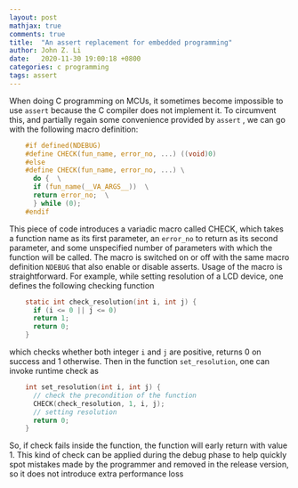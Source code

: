```yaml
---
layout: post
mathjax: true
comments: true
title:  "An assert replacement for embedded programming"
author: John Z. Li
date:   2020-11-30 19:00:18 +0800
categories: c programming
tags: assert
---
```

When doing C programming on MCUs,
it sometimes become impossible to use `assert` because the C compiler does not implement it.
To circumvent this, and partially regain some convenience provided by `assert`
, we can go with the following macro definition:
```c
    #if defined(NDEBUG)
    #define CHECK(fun_name, error_no, ...) ((void)0)
    #else
    #define CHECK(fun_name, error_no, ...) \
      do {  \
      if (fun_name(__VA_ARGS__))  \
      return error_no;  \
      } while (0);
    #endif
```
This piece of code introduces a variadic macro called CHECK,
which takes a function name as its first parameter,
an `error_no` to return as its second parameter,
and some unspecified number of parameters with which the function will be called.
The macro is switched on or off with the same macro definition `NDEBUG`
that also enable or disable asserts.
Usage of the macro is straightforward.
For example, while setting resolution of a LCD device, one defines the following checking function
```c
    static int check_resolution(int i, int j) {
      if (i <= 0 || j <= 0)
      return 1;
      return 0;
    }
```
which checks whether both integer `i` and `j` are positive,
returns 0 on success and 1 otherwise.
Then in the function `set_resolution`, one can invoke runtime check as
```c
    int set_resolution(int i, int j) {
      // check the precondition of the function
      CHECK(check_resolution, 1, i, j);
      // setting resolution
      return 0;
    }
```
So, if check fails inside the function,
the function will early return with value 1.
This kind of check can be applied during the debug phase
to help quickly spot mistakes made by the programmer and
removed in the release version, so it does not
introduce extra performance loss

